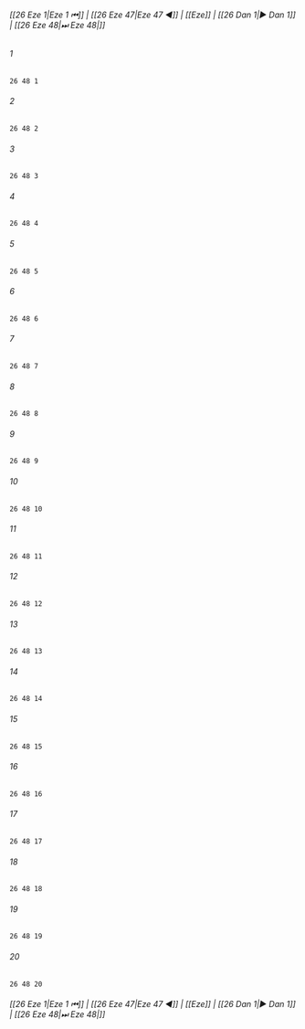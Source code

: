 
###### [[26 Eze 1|Eze 1 ⏮]] | [[26 Eze 47|Eze 47 ◀]] | [[Eze]] | [[26 Dan 1|▶ Dan 1]] | [[26 Eze 48|⏭ Eze 48|]]

###### 1
``` verse
26 48 1 
```
###### 2
``` verse
26 48 2 
```
###### 3
``` verse
26 48 3 
```
###### 4
``` verse
26 48 4 
```
###### 5
``` verse
26 48 5 
```
###### 6
``` verse
26 48 6 
```
###### 7
``` verse
26 48 7 
```
###### 8
``` verse
26 48 8 
```
###### 9
``` verse
26 48 9 
```
###### 10
``` verse
26 48 10 
```
###### 11
``` verse
26 48 11 
```
###### 12
``` verse
26 48 12 
```
###### 13
``` verse
26 48 13 
```
###### 14
``` verse
26 48 14 
```
###### 15
``` verse
26 48 15 
```
###### 16
``` verse
26 48 16 
```
###### 17
``` verse
26 48 17 
```
###### 18
``` verse
26 48 18 
```
###### 19
``` verse
26 48 19 
```
###### 20
``` verse
26 48 20 
```

###### [[26 Eze 1|Eze 1 ⏮]] | [[26 Eze 47|Eze 47 ◀]] | [[Eze]] | [[26 Dan 1|▶ Dan 1]] | [[26 Eze 48|⏭ Eze 48|]]

